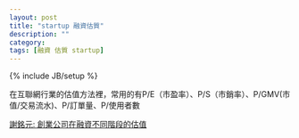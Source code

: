 ```yaml
---
layout: post
title: "startup 融資估質"
description: ""
category:
tags: [融資 估質 startup]
---
```

{% include JB/setup %}

在互聯網行業的估值方法裡，常用的有P/E（市盈率）、P/S（市銷率）、P/GMV(市值/交易流水)、P/訂單量、P/使用者數

[謝銘元: 創業公司在融資不同階段的估值](https://www.facebook.com/notes/%E8%AC%9D%E9%8A%98%E5%85%83/%E5%89%B5%E6%A5%AD%E5%85%AC%E5%8F%B8%E5%9C%A8%E8%9E%8D%E8%B3%87%E4%B8%8D%E5%90%8C%E9%9A%8E%E6%AE%B5%E7%9A%84%E4%BC%B0%E5%80%BC/1217750814905561)
